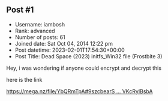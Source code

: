 ## Post #1
- Username: iambosh
- Rank: advanced
- Number of posts: 61
- Joined date: Sat Oct 04, 2014 12:22 pm
- Post datetime: 2023-02-01T17:54:30+00:00
- Post Title: Dead Space (2023) initfs_Win32 file (Frostbite 3)

Hey, i was wondering if anyone could encrypt and decrypt this

here is the link 

[https://mega.nz/file/YbQRmTpA#9szcbearS ... VKcRylBsbA](https://mega.nz/file/YbQRmTpA#9szcbearSHvHeqt7Dych_Kz0DrMxMqWF5VKcRylBsbA)
